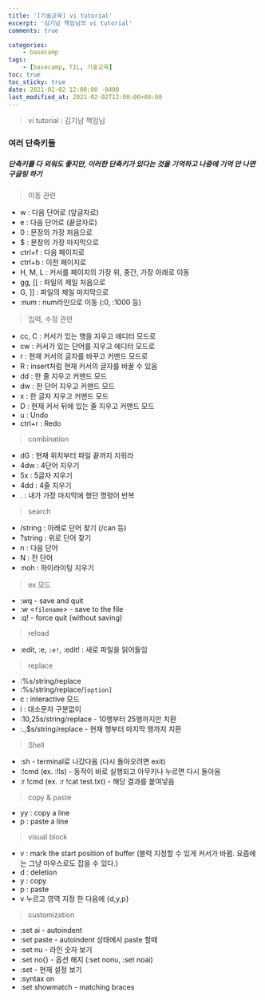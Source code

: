 ```yaml
---
title: '[기술교육] vi tutorial'
excerpt: '김기남 책임님의 vi tutorial'
comments: true

categories:
    - basecamp
tags:
    - [basecamp, TIL, 기술교육]
toc: true
toc_sticky: true
date: 2021-02-02 12:00:00 -0400
last_modified_at: 2021-02-02T12:00:00+08:00
---
```


> vi tutorial : 김기남 책임님

### 여러 단축키들
##### 단축키를 다 외워도 좋지만, 이러한 단축키가 있다는 것을 기억하고 나중에 기억 안 나면 구글링 하기

> 이동 관련
- w : 다음 단어로 (앞글자로)
- e : 다음 단어로 (끝글자로)
- 0 : 문장의 가장 처음으로
- $ : 문장의 가장 마지막으로
- ctrl+f : 다음 페이지로
- ctrl+b : 이전 페이지로
- H, M, L : 커서를 페이지의 가장 위, 중간, 가장 아래로 이동
- gg, [[ : 파일의 제일 처음으로
- G, ]] : 파일의 제일 마지막으로
- :num : num라인으로 이동 (:0, :1000 등)
> 입력, 수정 관련
- cc, C : 커서가 있는 행을 지우고 에디터 모드로
- cw : 커서가 있는 단어를 지우고 에디터 모드로
- r : 현재 커서의 글자를 바꾸고 커맨드 모드로
- R : insert처럼 현재 커서의 글자를 바꿀 수 있음
- dd : 한 줄 지우고 커맨드 모드
- dw : 한 단어 지우고 커맨드 모드
- x : 한 글자 지우고 커맨드 모드
- D : 현재 커서 뒤에 있는 줄 지우고 커맨드 모드
- u : Undo
- ctrl+r : Redo
> combination
- dG : 현재 위치부터 파일 끝까지 지워라
- 4dw : 4단어 지우기
- 5x : 5글자 지우기
- 4dd : 4줄 지우기
- . : 내가 가장 마지막에 했던 명령어 반복
> search
- /string : 아래로 단어 찾기 (/can 등)
- ?string : 위로 단어 찾기
- n : 다음 단어
- N : 전 단어
- :noh : 하이라이팅 지우기
> ex 모드
- :wq - save and quit
- :w <`filename`> - save to the file
- :q! - force quit (without saving)
> reload
- :edit, :e, `:e!`, :edit! : 새로 파일을 읽어들임
> replace
- :%s/string/replace
- :%s/string/replace/`[option]`
- c : interactive 모드
- i : 대소문자 구분없이
- :10,25s/string/replace - 10행부터 25행까지만 치환
- :.,$s/string/replace - 현재 행부터 마지막 행까지 치환
> Shell 
- :sh - terminal로 나갔다옴 (다시 돌아오려면 exit)
- :!cmd (ex. :!ls) - 동작이 바로 실행되고 아무키나 누르면 다시 돌아옴
- :r !cmd (ex. :r !cat test.txt) - 해당 결과를 붙여넣음
> copy & paste
- yy : copy a line
- p : paste a line
> visual block
- v : mark the start position of buffer (블럭 지정할 수 있게 커서가 바뀜. 요즘에는 그냥 마우스로도 잡을 수 있다.)
- d : deletion
- y : copy
- p : paste
- v 누르고 영역 지정 한 다음에 {d,y,p}
> customization
- :set ai -  autoindent
- :set paste - autoindent 상태에서 paste 할때
- :set nu - 라인 숫자 보기
- :set no{} - 옵션 해지 (:set nonu, :set noai)
- :set - 현재 설정 보기
- :syntax on
- :set showmatch - matching braces

